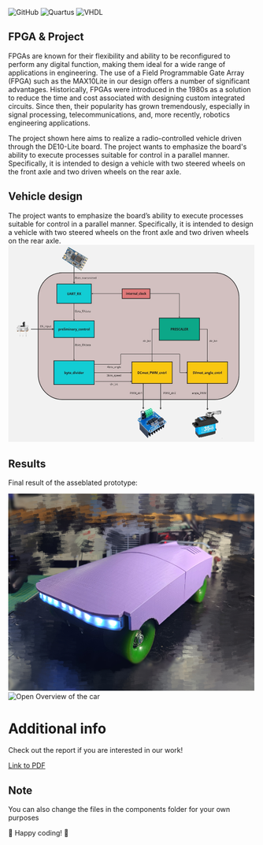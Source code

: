 
![GitHub](https://img.shields.io/badge/Github-green?style=flat&logo=github&link=https%3A%2F%2Fgithub.com%2Fmurcie443
)
![Quartus](https://img.shields.io/badge/Quartus%20Prime%20-%20blue?style=flat
)
![VHDL](https://img.shields.io/badge/VHDL-%20red?style=flat
)

## FPGA & Project
FPGAs are known for their flexibility and ability to be reconfigured to perform any digital function, making them ideal for a wide range of applications in engineering.
The use of a Field Programmable Gate Array (FPGA) such as the MAX10Lite in our design offers a number of significant advantages. Historically, FPGAs were introduced in the 1980s as a solution to reduce the time and cost associated with designing custom integrated circuits. Since then, their popularity has grown tremendously, especially in signal processing, telecommunications, and, more recently, robotics engineering applications.

The project shown here aims to realize a radio-controlled vehicle driven through the DE10-Lite board.
The project wants to emphasize the board's ability to execute processes suitable for control in a parallel manner. Specifically, it is intended to design a vehicle with two steered wheels on the front axle and two driven wheels on the rear axle.

## Vehicle design
The project wants to emphasize the board’s ability to execute processes suitable for control in a parallel manner. Specifically, it is intended to design a vehicle with two steered wheels on the front axle and two driven wheels on the rear axle.
<img src="medias/design.jpg" alt="design" width="500" height="400">


## Results
Final result of the asseblated prototype:

<img src="medias/result_total.jpg" alt="Final Overview of the car" width="500" height="400">
<img src="medias/p3.jpg" alt="Open Overview of the car" width="500" height="400">


# Additional info
Check out the report if you are interested in our work!

[Link to PDF](Report.pdf)

## Note
You can also change the files in the components folder for your own purposes 

🚀 Happy coding! 🌟




